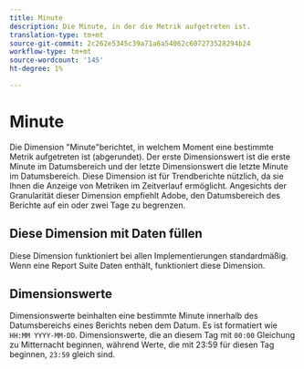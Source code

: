 ```yaml
---
title: Minute
description: Die Minute, in der die Metrik aufgetreten ist.
translation-type: tm+mt
source-git-commit: 2c262e5345c39a71a6a54062c607273528294b24
workflow-type: tm+mt
source-wordcount: '145'
ht-degree: 1%

---
```



# Minute

Die Dimension &quot;Minute&quot;berichtet, in welchem Moment eine bestimmte Metrik aufgetreten ist (abgerundet). Der erste Dimensionswert ist die erste Minute im Datumsbereich und der letzte Dimensionswert die letzte Minute im Datumsbereich. Diese Dimension ist für Trendberichte nützlich, da sie Ihnen die Anzeige von Metriken im Zeitverlauf ermöglicht. Angesichts der Granularität dieser Dimension empfiehlt Adobe, den Datumsbereich des Berichte auf ein oder zwei Tage zu begrenzen.

## Diese Dimension mit Daten füllen

Diese Dimension funktioniert bei allen Implementierungen standardmäßig. Wenn eine Report Suite Daten enthält, funktioniert diese Dimension.

## Dimensionswerte

Dimensionswerte beinhalten eine bestimmte Minute innerhalb des Datumsbereichs eines Berichts neben dem Datum. Es ist formatiert wie `HH:MM YYYY-MM-DD`. Dimensionswerte, die an diesem Tag mit `00:00` Gleichung zu Mitternacht beginnen, während Werte, die mit 23:59 für diesen Tag beginnen, `23:59` gleich sind.
